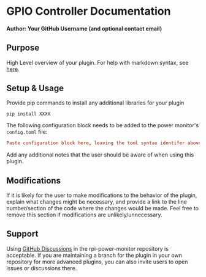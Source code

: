 # GPIO Controller Documentation

#### Author: Your GitHub Username (and optional contact email)

## Purpose

High Level overview of your plugin.  For help with markdown syntax, see [here](https://github.com/adam-p/markdown-here/wiki/Markdown-Cheatsheet).

## Setup & Usage
Provide pip commands to install any additional libraries for your plugin
    
    pip install XXXX


The following configuration block needs to be added to the power monitor's `config.toml` file:

```toml
Paste configuration block here, leaving the toml syntax identifer above.
```

Add any additional notes that the user should be aware of when using this plugin.


## Modifications
If it is likely for the user to make modifications to the behavior of the plugin, explain what changes might be necessary, and provide a link to the line number/section of the code where the changes would be made.  Feel free to remove this section if modifications are unlikely/unnecessary.


## Support
Using [GitHub Discussions](https://github.com/David00/rpi-power-monitor/discussions) in the rpi-power-monitor repository is acceptable.  If you are maintaining a branch for the plugin in your own repository for more advanced plugins, you can also invite users to open issues or discussions there.